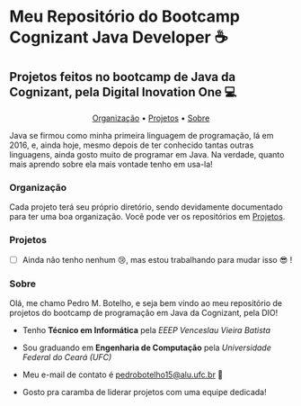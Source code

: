 # Meu Repositório do Bootcamp Cognizant Java Developer :coffee:

## Projetos feitos no bootcamp de Java da Cognizant, pela Digital Inovation One :computer:

<p align="center">
 <a href="#organização">Organização</a> •
 <a href="#projetos">Projetos</a> •
 <a href="#sobre">Sobre</a>
</p>

Java se firmou como minha primeira linguagem de programação, lá em 2016, e, ainda hoje,
mesmo depois de ter conhecido tantas outras linguagens, ainda gosto muito de programar
em Java. Na verdade, quanto mais aprendo sobre ela mais vontade tenho em usa-la! 

### Organização

Cada projeto terá seu próprio diretório, sendo devidamente documentado para ter uma
boa organização. Você pode ver os repositórios em <a href="#projetos">Projetos</a>.

### Projetos

- [ ] Ainda não tenho nenhum 😢, mas estou trabalhando para mudar isso 😎 ! 

### Sobre

Olá, me chamo Pedro M. Botelho, e seja bem vindo ao meu repositório de projetos
do bootcamp de programação em Java da Cognizant, pela DIO!

- Tenho **Técnico em Informática** pela _EEEP Venceslau Vieira Batista_

- Sou graduando em **Engenharia de Computação** pela _Universidade Federal do Ceará (UFC)_

- Meu e-mail de contato é pedrobotelho15@alu.ufc.br 🔗

- Gosto pra caramba de liderar projetos com uma equipe dedicada!
